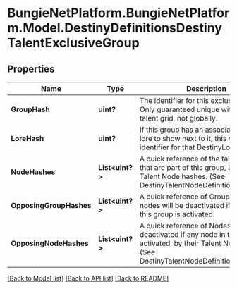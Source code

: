 # BungieNetPlatform.BungieNetPlatform.Model.DestinyDefinitionsDestinyTalentExclusiveGroup
## Properties

Name | Type | Description | Notes
------------ | ------------- | ------------- | -------------
**GroupHash** | **uint?** | The identifier for this exclusive group. Only guaranteed unique within the talent grid, not globally. | [optional] 
**LoreHash** | **uint?** | If this group has an associated piece of lore to show next to it, this will be the identifier for that DestinyLoreDefinition. | [optional] 
**NodeHashes** | **List&lt;uint?&gt;** | A quick reference of the talent nodes that are part of this group, by their Talent Node hashes. (See DestinyTalentNodeDefinition.nodeHash) | [optional] 
**OpposingGroupHashes** | **List&lt;uint?&gt;** | A quick reference of Groups whose nodes will be deactivated if any node in this group is activated. | [optional] 
**OpposingNodeHashes** | **List&lt;uint?&gt;** | A quick reference of Nodes that will be deactivated if any node in this group is activated, by their Talent Node hashes. (See DestinyTalentNodeDefinition.nodeHash) | [optional] 

[[Back to Model list]](../README.md#documentation-for-models) [[Back to API list]](../README.md#documentation-for-api-endpoints) [[Back to README]](../README.md)

